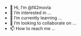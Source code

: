 - 👋 Hi, I’m @f42movla
- 👀 I’m interested in ...
- 🌱 I’m currently learning ...
- 💞️ I’m looking to collaborate on ...
- 📫 How to reach me ...

<!---
f42movla/f42movla is a ✨ special ✨ repository because its `README.md` (this file) appears on your GitHub profile.
You can click the Preview link to take a look at your changes.
--->

